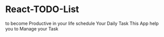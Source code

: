 # React-TODO-List
to become Productive in your life schedule Your Daily Task This App help you to Manage your Task  
